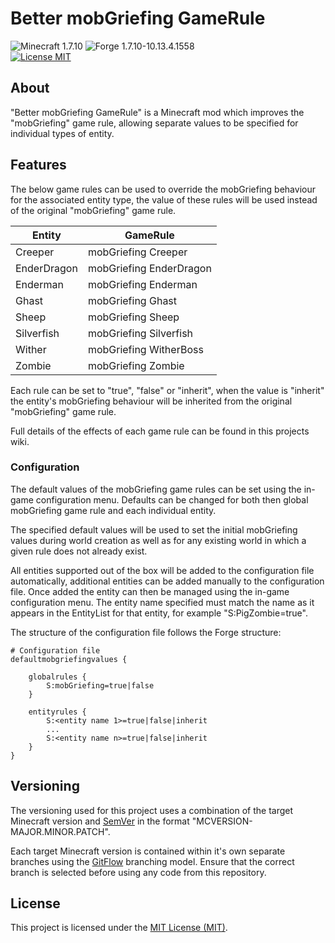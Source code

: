 # Better mobGriefing GameRule

![Minecraft 1.7.10](https://img.shields.io/badge/Minecraft-1.7.10-lightgrey.svg)
![Forge 1.7.10-10.13.4.1558](https://img.shields.io/badge/Forge-1.7.10--10.13.4.1558-lightgrey.svg)  
[![License MIT](https://img.shields.io/badge/License-MIT-blue.svg)](LICENSE)

## About
"Better mobGriefing GameRule" is a Minecraft mod which improves the
"mobGriefing" game rule, allowing separate values to be specified for
individual types of entity.

## Features

The below game rules can be used to override the mobGriefing behaviour
for the associated entity type, the value of these rules will be used
instead of the original "mobGriefing" game rule.

| Entity      | GameRule                |
| ----------- | ----------------------- |
| Creeper     | mobGriefing Creeper     |
| EnderDragon | mobGriefing EnderDragon |
| Enderman    | mobGriefing Enderman    |
| Ghast       | mobGriefing Ghast       |
| Sheep       | mobGriefing Sheep       |
| Silverfish  | mobGriefing Silverfish  |
| Wither      | mobGriefing WitherBoss  |
| Zombie      | mobGriefing Zombie      |

Each rule can be set to "true", "false" or "inherit", when the value is
"inherit" the entity's mobGriefing behaviour will be inherited from the
original "mobGriefing" game rule.

Full details of the effects of each game rule can be found in this
projects wiki.

### Configuration
The default values of the mobGriefing game rules can be set using the
in-game configuration menu. Defaults can be changed for both then global
mobGriefing game rule and each individual entity.

The specified default values will be used to set the initial mobGriefing
values during world creation as well as for any existing world in which
a given rule does not already exist.

All entities supported out of the box will be added to the configuration
file automatically, additional entities can be added manually to the
configuration file. Once added the entity can then be managed using the
in-game configuration menu.
The entity name specified must match the name as it appears in the
EntityList for that entity, for example "S:PigZombie=true".

The structure of the configuration file follows the Forge structure:
```
# Configuration file
defaultmobgriefingvalues {

    globalrules {
        S:mobGriefing=true|false
    }

    entityrules {
        S:<entity name 1>=true|false|inherit
        ...
        S:<entity name n>=true|false|inherit
    }
}
```

## Versioning
The versioning used for this project uses a combination of the target
Minecraft version and [SemVer](http://semver.org) in the format
"MCVERSION-MAJOR.MINOR.PATCH".

Each target Minecraft version is contained within it's own separate
branches using the
[GitFlow](https://github.com/petervanderdoes/gitflow-avh) branching
model. Ensure that the correct branch is selected before using any code
from this repository.

## License
This project is licensed under the [MIT License (MIT)](LICENSE).
